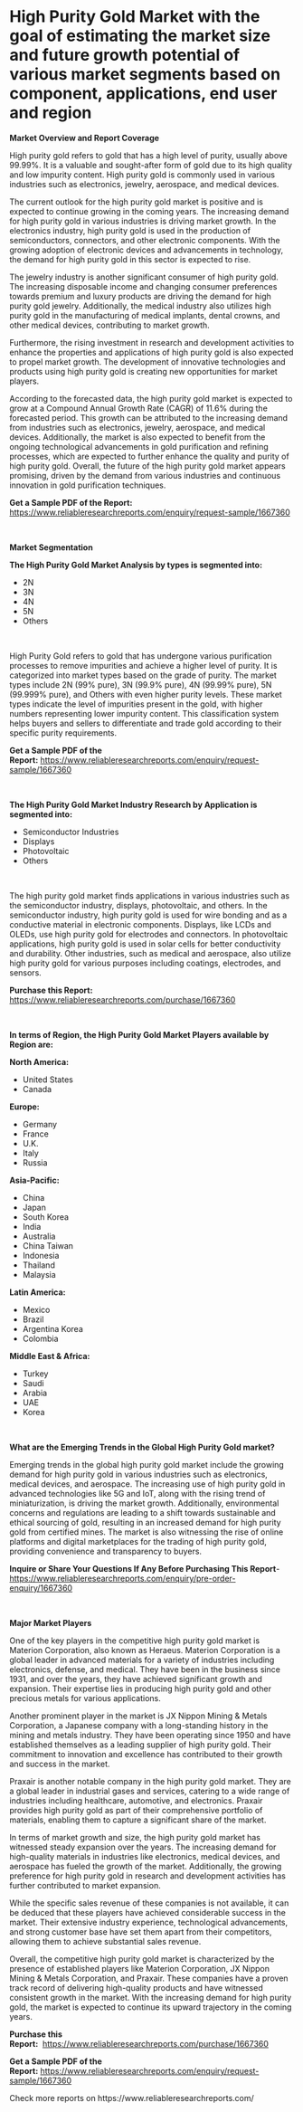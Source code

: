 <p><h1>High Purity Gold Market with the goal of estimating the market size and future growth potential of various market segments based on component, applications, end user and region</h1></p><p><strong>Market Overview and Report Coverage</strong></p>
<p><p>High purity gold refers to gold that has a high level of purity, usually above 99.99%. It is a valuable and sought-after form of gold due to its high quality and low impurity content. High purity gold is commonly used in various industries such as electronics, jewelry, aerospace, and medical devices.</p><p>The current outlook for the high purity gold market is positive and is expected to continue growing in the coming years. The increasing demand for high purity gold in various industries is driving market growth. In the electronics industry, high purity gold is used in the production of semiconductors, connectors, and other electronic components. With the growing adoption of electronic devices and advancements in technology, the demand for high purity gold in this sector is expected to rise.</p><p>The jewelry industry is another significant consumer of high purity gold. The increasing disposable income and changing consumer preferences towards premium and luxury products are driving the demand for high purity gold jewelry. Additionally, the medical industry also utilizes high purity gold in the manufacturing of medical implants, dental crowns, and other medical devices, contributing to market growth.</p><p>Furthermore, the rising investment in research and development activities to enhance the properties and applications of high purity gold is also expected to propel market growth. The development of innovative technologies and products using high purity gold is creating new opportunities for market players.</p><p>According to the forecasted data, the high purity gold market is expected to grow at a Compound Annual Growth Rate (CAGR) of 11.6% during the forecasted period. This growth can be attributed to the increasing demand from industries such as electronics, jewelry, aerospace, and medical devices. Additionally, the market is also expected to benefit from the ongoing technological advancements in gold purification and refining processes, which are expected to further enhance the quality and purity of high purity gold. Overall, the future of the high purity gold market appears promising, driven by the demand from various industries and continuous innovation in gold purification techniques.</p></p>
<p><strong>Get a Sample PDF of the Report:</strong> <a href="https://www.reliableresearchreports.com/enquiry/request-sample/1667360">https://www.reliableresearchreports.com/enquiry/request-sample/1667360</a></p>
<p>&nbsp;</p>
<p><strong>Market Segmentation</strong></p>
<p><strong>The High Purity Gold Market Analysis by types is segmented into:</strong></p>
<p><ul><li>2N</li><li>3N</li><li>4N</li><li>5N</li><li>Others</li></ul></p>
<p>&nbsp;</p>
<p><p>High Purity Gold refers to gold that has undergone various purification processes to remove impurities and achieve a higher level of purity. It is categorized into market types based on the grade of purity. The market types include 2N (99% pure), 3N (99.9% pure), 4N (99.99% pure), 5N (99.999% pure), and Others with even higher purity levels. These market types indicate the level of impurities present in the gold, with higher numbers representing lower impurity content. This classification system helps buyers and sellers to differentiate and trade gold according to their specific purity requirements.</p></p>
<p><strong>Get a Sample PDF of the Report:</strong>&nbsp;<a href="https://www.reliableresearchreports.com/enquiry/request-sample/1667360">https://www.reliableresearchreports.com/enquiry/request-sample/1667360</a></p>
<p>&nbsp;</p>
<p><strong>The High Purity Gold Market Industry Research by Application is segmented into:</strong></p>
<p><ul><li>Semiconductor Industries</li><li>Displays</li><li>Photovoltaic</li><li>Others</li></ul></p>
<p>&nbsp;</p>
<p><p>The high purity gold market finds applications in various industries such as the semiconductor industry, displays, photovoltaic, and others. In the semiconductor industry, high purity gold is used for wire bonding and as a conductive material in electronic components. Displays, like LCDs and OLEDs, use high purity gold for electrodes and connectors. In photovoltaic applications, high purity gold is used in solar cells for better conductivity and durability. Other industries, such as medical and aerospace, also utilize high purity gold for various purposes including coatings, electrodes, and sensors.</p></p>
<p><strong>Purchase this Report:</strong>&nbsp; <a href="https://www.reliableresearchreports.com/purchase/1667360">https://www.reliableresearchreports.com/purchase/1667360</a></p>
<p>&nbsp;</p>
<p><strong>In terms of Region, the High Purity Gold Market Players available by Region are:</strong></p>
<p>
    <p> <strong> North America: </strong>
        <ul>
            <li>United States</li>
            <li>Canada</li>
        </ul>
        </p> 
    <p> <strong> Europe: </strong>
        <ul>
            <li>Germany</li>
            <li>France</li>
            <li>U.K.</li>
            <li>Italy</li>
            <li>Russia</li>
        </ul>
        </p> 
    <p> <strong> Asia-Pacific: </strong>
        <ul>
            <li>China</li>
            <li>Japan</li>
            <li>South Korea</li>
            <li>India</li>
            <li>Australia</li>
            <li>China Taiwan</li>
            <li>Indonesia</li>
            <li>Thailand</li>
            <li>Malaysia</li>
        </ul>
        </p> 
    <p> <strong> Latin America: </strong>
        <ul>
            <li>Mexico</li>
            <li>Brazil</li>
            <li>Argentina Korea</li>
            <li>Colombia</li>
        </ul>
        </p> 
    <p> <strong> Middle East & Africa: </strong>
        <ul>
            <li>Turkey</li>
            <li>Saudi</li>
            <li>Arabia</li>
            <li>UAE</li>
            <li>Korea</li>
        </ul>
    </p>
    </p>
<p>&nbsp;</p>
<p><strong>What are the Emerging Trends in the Global High Purity Gold market?</strong></p>
<p><p>Emerging trends in the global high purity gold market include the growing demand for high purity gold in various industries such as electronics, medical devices, and aerospace. The increasing use of high purity gold in advanced technologies like 5G and IoT, along with the rising trend of miniaturization, is driving the market growth. Additionally, environmental concerns and regulations are leading to a shift towards sustainable and ethical sourcing of gold, resulting in an increased demand for high purity gold from certified mines. The market is also witnessing the rise of online platforms and digital marketplaces for the trading of high purity gold, providing convenience and transparency to buyers.</p></p>
<p><strong>Inquire or Share Your Questions If Any Before Purchasing This Report</strong>- <a href="https://www.reliableresearchreports.com/enquiry/pre-order-enquiry/1667360">https://www.reliableresearchreports.com/enquiry/pre-order-enquiry/1667360</a></p>
<p>&nbsp;</p>
<p><strong>Major Market Players</strong></p>
<p><p>One of the key players in the competitive high purity gold market is Materion Corporation, also known as Heraeus. Materion Corporation is a global leader in advanced materials for a variety of industries including electronics, defense, and medical. They have been in the business since 1931, and over the years, they have achieved significant growth and expansion. Their expertise lies in producing high purity gold and other precious metals for various applications.</p><p>Another prominent player in the market is JX Nippon Mining & Metals Corporation, a Japanese company with a long-standing history in the mining and metals industry. They have been operating since 1950 and have established themselves as a leading supplier of high purity gold. Their commitment to innovation and excellence has contributed to their growth and success in the market.</p><p>Praxair is another notable company in the high purity gold market. They are a global leader in industrial gases and services, catering to a wide range of industries including healthcare, automotive, and electronics. Praxair provides high purity gold as part of their comprehensive portfolio of materials, enabling them to capture a significant share of the market.</p><p>In terms of market growth and size, the high purity gold market has witnessed steady expansion over the years. The increasing demand for high-quality materials in industries like electronics, medical devices, and aerospace has fueled the growth of the market. Additionally, the growing preference for high purity gold in research and development activities has further contributed to market expansion.</p><p>While the specific sales revenue of these companies is not available, it can be deduced that these players have achieved considerable success in the market. Their extensive industry experience, technological advancements, and strong customer base have set them apart from their competitors, allowing them to achieve substantial sales revenue.</p><p>Overall, the competitive high purity gold market is characterized by the presence of established players like Materion Corporation, JX Nippon Mining & Metals Corporation, and Praxair. These companies have a proven track record of delivering high-quality products and have witnessed consistent growth in the market. With the increasing demand for high purity gold, the market is expected to continue its upward trajectory in the coming years.</p></p>
<p><strong>Purchase this Report:</strong>&nbsp;&nbsp;<a href="https://www.reliableresearchreports.com/purchase/1667360">https://www.reliableresearchreports.com/purchase/1667360</a></p>
<p></p>
<p><strong>Get a Sample PDF of the Report:</strong>&nbsp;<a href="https://www.reliableresearchreports.com/enquiry/request-sample/1667360">https://www.reliableresearchreports.com/enquiry/request-sample/1667360</a></p>
<p>Check more reports on https://www.reliableresearchreports.com/</p>